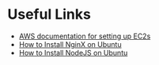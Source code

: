 # Useful Links
- [AWS documentation for setting up EC2s](https://docs.aws.amazon.com/sdk-for-javascript/v2/developer-guide/setting-up-node-on-ec2-instance.html)
- [How to Install NginX on Ubuntu](https://www.digitalocean.com/community/tutorials/how-to-install-nginx-on-ubuntu-18-04)
- [How to Install NodeJS on Ubuntu](https://www.digitalocean.com/community/tutorials/how-to-install-node-js-on-ubuntu-18-04)